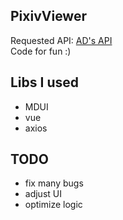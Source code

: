 ## PixivViewer
Requested API: [AD's API](https://api.imjad.cn/pixiv_v2.md)   
Code for fun :)
## Libs I used
+ MDUI
+ vue
+ axios
## TODO
+ fix many bugs
+ adjust UI
+ optimize logic